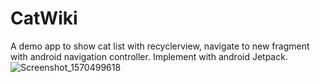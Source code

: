 # CatWiki
A demo app to show cat list with recyclerview, navigate to new fragment with android navigation controller. Implement with android Jetpack.
![Screenshot_1570499618](https://user-images.githubusercontent.com/10921547/66361580-36b93c00-e977-11e9-98c8-6eaae9ec861f.png)
